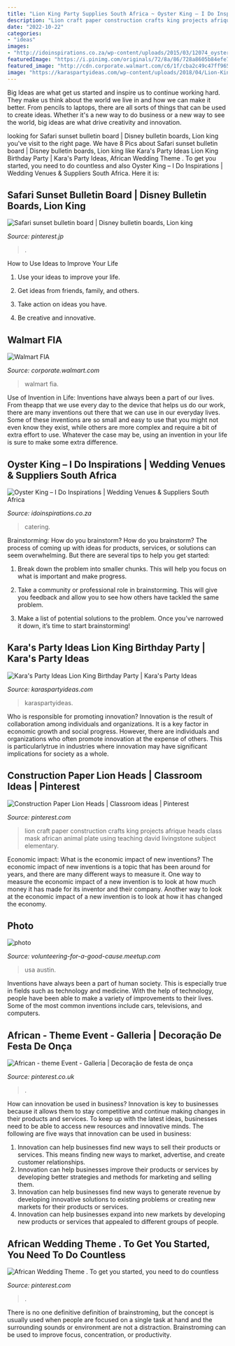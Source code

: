```yaml
---
title: "Lion King Party Supplies South Africa ~ Oyster King – I Do Inspirations"
description: "Lion craft paper construction crafts king projects afrique heads class mask african animal plate using teaching david livingstone subject elementary"
date: "2022-10-22"
categories:
- "ideas"
images:
- "http://idoinspirations.co.za/wp-content/uploads/2015/03/12074_oyster-king-events-food-catering-wedding-event-birthday-gauteng-western-cape-6.jpg"
featuredImage: "https://i.pinimg.com/originals/72/8a/86/728a8605b84efe770de136c8e12c0a11.jpg"
featured_image: "http://cdn.corporate.walmart.com/c6/1f/cba2c49c47ff965707127785bf57/baby-strollers-line-the-baby-department-in-walmart-supercenter-5260.jpg"
image: "https://karaspartyideas.com/wp-content/uploads/2018/04/Lion-King-Birthday-Party-via-Karas-Party-Ideas-KarasPartyIdeas.com26.jpeg"
---
```



Big Ideas are what get us started and inspire us to continue working hard. They make us think about the world we live in and how we can make it better. From pencils to laptops, there are all sorts of things that can be used to create ideas. Whether it's a new way to do business or a new way to see the world, big ideas are what drive creativity and innovation.

	

		
looking for Safari sunset bulletin board | Disney bulletin boards, Lion king you've visit to the right page. We have 8 Pics about Safari sunset bulletin board | Disney bulletin boards, Lion king like Kara&#039;s Party Ideas Lion King Birthday Party | Kara&#039;s Party Ideas, African Wedding Theme . To get you started, you need to do countless and also Oyster King – I Do Inspirations | Wedding Venues &amp; Suppliers South Africa. Here it is:
		
    
## Safari Sunset Bulletin Board | Disney Bulletin Boards, Lion King

<img loading=lazy src="https://i.pinimg.com/originals/66/85/57/6685578a50810a8b5dc9bfb8d4f4cd37.jpg" onerror="this.onerror=null;this.src='https://tse3.mm.bing.net/th?id=OIP.HcsE09CUT2y2vjtLQ4n3JwHaFj&amp;pid=15.1';" alt="Safari sunset bulletin board | Disney bulletin boards, Lion king">

_Source: pinterest.jp_

>. 

	

How to Use Ideas to Improve Your Life
1. Use your ideas to improve your life.
2. Get ideas from friends, family, and others.

3. Take action on ideas you have.

4. Be creative and innovative.

    
## Walmart FIA

<img loading=lazy src="http://cdn.corporate.walmart.com/c6/1f/cba2c49c47ff965707127785bf57/baby-strollers-line-the-baby-department-in-walmart-supercenter-5260.jpg" onerror="this.onerror=null;this.src='https://tse4.mm.bing.net/th?id=OIP.wHBWE4muCOY1G2wjs_s5_wHaG3&amp;pid=15.1';" alt="Walmart FIA">

_Source: corporate.walmart.com_

>walmart fia. 

	

Use of Invention in Life:
Inventions have always been a part of our lives. From theapp that we use every day to the device that helps us do our work, there are many inventions out there that we can use in our everyday lives. Some of these inventions are so small and easy to use that you might not even know they exist, while others are more complex and require a bit of extra effort to use. Whatever the case may be, using an invention in your life is sure to make some extra difference.

    
## Oyster King – I Do Inspirations | Wedding Venues &amp; Suppliers South Africa

<img loading=lazy src="http://idoinspirations.co.za/wp-content/uploads/2015/03/12074_oyster-king-events-food-catering-wedding-event-birthday-gauteng-western-cape-6.jpg" onerror="this.onerror=null;this.src='https://tse4.mm.bing.net/th?id=OIP.KHLQmrvRZO1tR9MBKSN7wwHaHa&amp;pid=15.1';" alt="Oyster King – I Do Inspirations | Wedding Venues &amp; Suppliers South Africa">

_Source: idoinspirations.co.za_

>catering. 

	

Brainstorming: How do you brainstorm?
How do you brainstorm? The process of coming up with ideas for products, services, or solutions can seem overwhelming. But there are several tips to help you get started:
1. Break down the problem into smaller chunks. This will help you focus on what is important and make progress.

2. Take a community or professional role in brainstorming. This will give you feedback and allow you to see how others have tackled the same problem.

3. Make a list of potential solutions to the problem. Once you’ve narrowed it down, it’s time to start brainstorming!

    
## Kara&#039;s Party Ideas Lion King Birthday Party | Kara&#039;s Party Ideas

<img loading=lazy src="https://karaspartyideas.com/wp-content/uploads/2018/04/Lion-King-Birthday-Party-via-Karas-Party-Ideas-KarasPartyIdeas.com26.jpeg" onerror="this.onerror=null;this.src='https://tse4.mm.bing.net/th?id=OIP.nPC8eUtp3oCpDiMmfhpEawHaLH&amp;pid=15.1';" alt="Kara&#039;s Party Ideas Lion King Birthday Party | Kara&#039;s Party Ideas">

_Source: karaspartyideas.com_

>karaspartyideas. 

	

Who is responsible for promoting innovation?
Innovation is the result of collaboration among individuals and organizations. It is a key factor in economic growth and social progress. However, there are individuals and organizations who often promote innovation at the expense of others. This is particularlytrue in industries where innovation may have significant implications for society as a whole.

    
## Construction Paper Lion Heads | Classroom Ideas | Pinterest

<img loading=lazy src="https://s-media-cache-ak0.pinimg.com/originals/7e/51/e5/7e51e54f3657e050507191fa7c693807.jpg" onerror="this.onerror=null;this.src='https://tse4.mm.bing.net/th?id=OIP.BZKaqEpCrjYNLMhDrgyJWQAAAA&amp;pid=15.1';" alt="Construction Paper Lion Heads | Classroom ideas | Pinterest">

_Source: pinterest.com_

>lion craft paper construction crafts king projects afrique heads class mask african animal plate using teaching david livingstone subject elementary. 

	

Economic impact: What is the economic impact of new inventions?
The economic impact of new inventions is a topic that has been around for years, and there are many different ways to measure it. One way to measure the economic impact of a new invention is to look at how much money it has made for its inventor and their company. Another way to look at the economic impact of a new invention is to look at how it has changed the economy.

    
## Photo

<img loading=lazy src="http://photos2.meetupstatic.com/photos/event/6/9/c/0/global_330507072.jpeg" onerror="this.onerror=null;this.src='https://tse2.mm.bing.net/th?id=OIP.dxSSXQ86cHKH7dRpMi2Q-AAAAA&amp;pid=15.1';" alt="photo">

_Source: volunteering-for-a-good-cause.meetup.com_

>usa austin. 

	

Inventions have always been a part of human society. This is especially true in fields such as technology and medicine. With the help of technology, people have been able to make a variety of improvements to their lives. Some of the most common inventions include cars, televisions, and computers.

    
## African - Theme Event - Galleria | Decoração De Festa De Onça

<img loading=lazy src="https://i.pinimg.com/originals/94/b3/dc/94b3dc1e66e6b74ff3bed0cb67b20108.jpg" onerror="this.onerror=null;this.src='https://tse1.mm.bing.net/th?id=OIP.T4_o9LiEsZCHIKWi-Gc9WwHaFj&amp;pid=15.1';" alt="African - theme Event - Galleria | Decoração de festa de onça">

_Source: pinterest.co.uk_

>. 

	

How can innovation be used in business?
Innovation is key to businesses because it allows them to stay competitive and continue making changes in their products and services. To keep up with the latest ideas, businesses need to be able to access new resources and innovative minds. The following are five ways that innovation can be used in business: 
1. Innovation can help businesses find new ways to sell their products or services. This means finding new ways to market, advertise, and create customer relationships. 
2. Innovation can help businesses improve their products or services by developing better strategies and methods for marketing and selling them. 
3. Innovation can help businesses find new ways to generate revenue by developing innovative solutions to existing problems or creating new markets for their products or services. 
4. Innovation can help businesses expand into new markets by developing new products or services that appealed to different groups of people. 

    
## African Wedding Theme . To Get You Started, You Need To Do Countless

<img loading=lazy src="https://i.pinimg.com/originals/72/8a/86/728a8605b84efe770de136c8e12c0a11.jpg" onerror="this.onerror=null;this.src='https://tse1.mm.bing.net/th?id=OIP.1RzKBIm5YA2gg37YJiDLawHaE7&amp;pid=15.1';" alt="African Wedding Theme . To get you started, you need to do countless">

_Source: pinterest.com_

>. 

	

There is no one definitive definition of brainstroming, but the concept is usually used when people are focused on a single task at hand and the surrounding sounds or environment are not a distraction. Brainstroming can be used to improve focus, concentration, or productivity.

